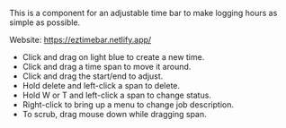This is a component for an adjustable time bar to make logging hours as simple as possible.

Website: https://eztimebar.netlify.app/

 - Click and drag on light blue to create a new time.
 - Click and drag a time span to move it around.
 - Click and drag the start/end to adjust.
 - Hold delete and left-click a span to delete.
 - Hold W or T and left-click a span to change status.
 - Right-click to bring up a menu to change job description.
 - To scrub, drag mouse down while dragging span.
